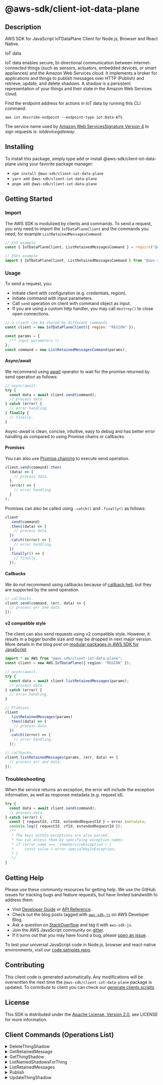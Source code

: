 <!-- generated file, do not edit directly -->

# @aws-sdk/client-iot-data-plane

## Description

AWS SDK for JavaScript IoTDataPlane Client for Node.js, Browser and React Native.

<fullname>IoT data</fullname>

<p>IoT data enables secure, bi-directional communication between Internet-connected things (such as sensors,
actuators, embedded devices, or smart appliances) and the Amazon Web Services cloud. It implements a broker for applications and
things to publish messages over HTTP (Publish) and retrieve, update, and delete shadows. A shadow is a
persistent representation of your things and their state in the Amazon Web Services cloud.</p>
<p>Find the endpoint address for actions in IoT data by running this CLI command:</p>
<p>
<code>aws iot describe-endpoint --endpoint-type iot:Data-ATS</code>
</p>
<p>The service name used by <a href="https://docs.aws.amazon.com/general/latest/gr/signature-version-4.html">Amazon Web ServicesSignature Version 4</a>
to sign requests is: <i>iotdevicegateway</i>.</p>

## Installing

To install this package, simply type add or install @aws-sdk/client-iot-data-plane
using your favorite package manager:

- `npm install @aws-sdk/client-iot-data-plane`
- `yarn add @aws-sdk/client-iot-data-plane`
- `pnpm add @aws-sdk/client-iot-data-plane`

## Getting Started

### Import

The AWS SDK is modulized by clients and commands.
To send a request, you only need to import the `IoTDataPlaneClient` and
the commands you need, for example `ListRetainedMessagesCommand`:

```js
// ES5 example
const { IoTDataPlaneClient, ListRetainedMessagesCommand } = require("@aws-sdk/client-iot-data-plane");
```

```ts
// ES6+ example
import { IoTDataPlaneClient, ListRetainedMessagesCommand } from "@aws-sdk/client-iot-data-plane";
```

### Usage

To send a request, you:

- Initiate client with configuration (e.g. credentials, region).
- Initiate command with input parameters.
- Call `send` operation on client with command object as input.
- If you are using a custom http handler, you may call `destroy()` to close open connections.

```js
// a client can be shared by different commands.
const client = new IoTDataPlaneClient({ region: "REGION" });

const params = {
  /** input parameters */
};
const command = new ListRetainedMessagesCommand(params);
```

#### Async/await

We recommend using [await](https://developer.mozilla.org/en-US/docs/Web/JavaScript/Reference/Operators/await)
operator to wait for the promise returned by send operation as follows:

```js
// async/await.
try {
  const data = await client.send(command);
  // process data.
} catch (error) {
  // error handling.
} finally {
  // finally.
}
```

Async-await is clean, concise, intuitive, easy to debug and has better error handling
as compared to using Promise chains or callbacks.

#### Promises

You can also use [Promise chaining](https://developer.mozilla.org/en-US/docs/Web/JavaScript/Guide/Using_promises#chaining)
to execute send operation.

```js
client.send(command).then(
  (data) => {
    // process data.
  },
  (error) => {
    // error handling.
  }
);
```

Promises can also be called using `.catch()` and `.finally()` as follows:

```js
client
  .send(command)
  .then((data) => {
    // process data.
  })
  .catch((error) => {
    // error handling.
  })
  .finally(() => {
    // finally.
  });
```

#### Callbacks

We do not recommend using callbacks because of [callback hell](http://callbackhell.com/),
but they are supported by the send operation.

```js
// callbacks.
client.send(command, (err, data) => {
  // process err and data.
});
```

#### v2 compatible style

The client can also send requests using v2 compatible style.
However, it results in a bigger bundle size and may be dropped in next major version. More details in the blog post
on [modular packages in AWS SDK for JavaScript](https://aws.amazon.com/blogs/developer/modular-packages-in-aws-sdk-for-javascript/)

```ts
import * as AWS from "@aws-sdk/client-iot-data-plane";
const client = new AWS.IoTDataPlane({ region: "REGION" });

// async/await.
try {
  const data = await client.listRetainedMessages(params);
  // process data.
} catch (error) {
  // error handling.
}

// Promises.
client
  .listRetainedMessages(params)
  .then((data) => {
    // process data.
  })
  .catch((error) => {
    // error handling.
  });

// callbacks.
client.listRetainedMessages(params, (err, data) => {
  // process err and data.
});
```

### Troubleshooting

When the service returns an exception, the error will include the exception information,
as well as response metadata (e.g. request id).

```js
try {
  const data = await client.send(command);
  // process data.
} catch (error) {
  const { requestId, cfId, extendedRequestId } = error.$metadata;
  console.log({ requestId, cfId, extendedRequestId });
  /**
   * The keys within exceptions are also parsed.
   * You can access them by specifying exception names:
   * if (error.name === 'SomeServiceException') {
   *     const value = error.specialKeyInException;
   * }
   */
}
```

## Getting Help

Please use these community resources for getting help.
We use the GitHub issues for tracking bugs and feature requests, but have limited bandwidth to address them.

- Visit [Developer Guide](https://docs.aws.amazon.com/sdk-for-javascript/v3/developer-guide/welcome.html)
  or [API Reference](https://docs.aws.amazon.com/AWSJavaScriptSDK/v3/latest/index.html).
- Check out the blog posts tagged with [`aws-sdk-js`](https://aws.amazon.com/blogs/developer/tag/aws-sdk-js/)
  on AWS Developer Blog.
- Ask a question on [StackOverflow](https://stackoverflow.com/questions/tagged/aws-sdk-js) and tag it with `aws-sdk-js`.
- Join the AWS JavaScript community on [gitter](https://gitter.im/aws/aws-sdk-js-v3).
- If it turns out that you may have found a bug, please [open an issue](https://github.com/aws/aws-sdk-js-v3/issues/new/choose).

To test your universal JavaScript code in Node.js, browser and react-native environments,
visit our [code samples repo](https://github.com/aws-samples/aws-sdk-js-tests).

## Contributing

This client code is generated automatically. Any modifications will be overwritten the next time the `@aws-sdk/client-iot-data-plane` package is updated.
To contribute to client you can check our [generate clients scripts](https://github.com/aws/aws-sdk-js-v3/tree/main/scripts/generate-clients).

## License

This SDK is distributed under the
[Apache License, Version 2.0](http://www.apache.org/licenses/LICENSE-2.0),
see LICENSE for more information.

## Client Commands (Operations List)

<details>
<summary>
DeleteThingShadow
</summary>

[Command API Reference](https://docs.aws.amazon.com/AWSJavaScriptSDK/v3/latest/client/iot-data-plane/command/DeleteThingShadowCommand/) / [Input](https://docs.aws.amazon.com/AWSJavaScriptSDK/v3/latest/Package/-aws-sdk-client-iot-data-plane/Interface/DeleteThingShadowCommandInput/) / [Output](https://docs.aws.amazon.com/AWSJavaScriptSDK/v3/latest/Package/-aws-sdk-client-iot-data-plane/Interface/DeleteThingShadowCommandOutput/)

</details>
<details>
<summary>
GetRetainedMessage
</summary>

[Command API Reference](https://docs.aws.amazon.com/AWSJavaScriptSDK/v3/latest/client/iot-data-plane/command/GetRetainedMessageCommand/) / [Input](https://docs.aws.amazon.com/AWSJavaScriptSDK/v3/latest/Package/-aws-sdk-client-iot-data-plane/Interface/GetRetainedMessageCommandInput/) / [Output](https://docs.aws.amazon.com/AWSJavaScriptSDK/v3/latest/Package/-aws-sdk-client-iot-data-plane/Interface/GetRetainedMessageCommandOutput/)

</details>
<details>
<summary>
GetThingShadow
</summary>

[Command API Reference](https://docs.aws.amazon.com/AWSJavaScriptSDK/v3/latest/client/iot-data-plane/command/GetThingShadowCommand/) / [Input](https://docs.aws.amazon.com/AWSJavaScriptSDK/v3/latest/Package/-aws-sdk-client-iot-data-plane/Interface/GetThingShadowCommandInput/) / [Output](https://docs.aws.amazon.com/AWSJavaScriptSDK/v3/latest/Package/-aws-sdk-client-iot-data-plane/Interface/GetThingShadowCommandOutput/)

</details>
<details>
<summary>
ListNamedShadowsForThing
</summary>

[Command API Reference](https://docs.aws.amazon.com/AWSJavaScriptSDK/v3/latest/client/iot-data-plane/command/ListNamedShadowsForThingCommand/) / [Input](https://docs.aws.amazon.com/AWSJavaScriptSDK/v3/latest/Package/-aws-sdk-client-iot-data-plane/Interface/ListNamedShadowsForThingCommandInput/) / [Output](https://docs.aws.amazon.com/AWSJavaScriptSDK/v3/latest/Package/-aws-sdk-client-iot-data-plane/Interface/ListNamedShadowsForThingCommandOutput/)

</details>
<details>
<summary>
ListRetainedMessages
</summary>

[Command API Reference](https://docs.aws.amazon.com/AWSJavaScriptSDK/v3/latest/client/iot-data-plane/command/ListRetainedMessagesCommand/) / [Input](https://docs.aws.amazon.com/AWSJavaScriptSDK/v3/latest/Package/-aws-sdk-client-iot-data-plane/Interface/ListRetainedMessagesCommandInput/) / [Output](https://docs.aws.amazon.com/AWSJavaScriptSDK/v3/latest/Package/-aws-sdk-client-iot-data-plane/Interface/ListRetainedMessagesCommandOutput/)

</details>
<details>
<summary>
Publish
</summary>

[Command API Reference](https://docs.aws.amazon.com/AWSJavaScriptSDK/v3/latest/client/iot-data-plane/command/PublishCommand/) / [Input](https://docs.aws.amazon.com/AWSJavaScriptSDK/v3/latest/Package/-aws-sdk-client-iot-data-plane/Interface/PublishCommandInput/) / [Output](https://docs.aws.amazon.com/AWSJavaScriptSDK/v3/latest/Package/-aws-sdk-client-iot-data-plane/Interface/PublishCommandOutput/)

</details>
<details>
<summary>
UpdateThingShadow
</summary>

[Command API Reference](https://docs.aws.amazon.com/AWSJavaScriptSDK/v3/latest/client/iot-data-plane/command/UpdateThingShadowCommand/) / [Input](https://docs.aws.amazon.com/AWSJavaScriptSDK/v3/latest/Package/-aws-sdk-client-iot-data-plane/Interface/UpdateThingShadowCommandInput/) / [Output](https://docs.aws.amazon.com/AWSJavaScriptSDK/v3/latest/Package/-aws-sdk-client-iot-data-plane/Interface/UpdateThingShadowCommandOutput/)

</details>
